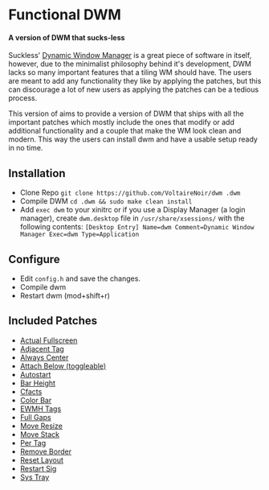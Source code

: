 # Functional DWM
#### A version of DWM that sucks-less

Suckless' [Dynamic Window Manager](https://dwm.suckless.org/) is a great piece of software in itself, however, due to the minimalist philosophy behind it's development, DWM lacks so many important features that a tiling WM should have. The users are meant to add any functionality they like by applying the patches, but this can discourage a lot of new users as applying the patches can be a tedious process.

This version of aims to provide a version of DWM that ships with all the important patches which mostly include the ones that modify or add additional functionality and a couple that make the WM look clean and modern. This way the users can install dwm and have a usable setup ready in no time.

## Installation
- Clone Repo
`git clone https://github.com/VoltaireNoir/dwm .dwm`
- Compile DWM
`cd .dwm && sudo make clean install`
- Add `exec dwm` to your xinitrc or if you use a Display Manager (a login manager), create `dwm.desktop` file in `/usr/share/xsessions/` with the following contents: ```[Desktop Entry]
Name=dwm
Comment=Dynamic Window Manager
Exec=dwm
Type=Application```

## Configure
- Edit `config.h` and save the changes.
- Compile dwm
- Restart dwm (mod+shift+r)

## Included Patches
- [Actual Fullscreen](https://dwm.suckless.org/patches/actualfullscreen/)
- [Adjacent Tag](https://dwm.suckless.org/patches/adjacenttag/)
- [Always Center](https://dwm.suckless.org/patches/alwayscenter/)
- [Attach Below (toggleable)](https://dwm.suckless.org/patches/attachbelow/)
- [Autostart](https://dwm.suckless.org/patches/autostart/)
- [Bar Height](https://dwm.suckless.org/patches/bar_height/)
- [Cfacts](https://dwm.suckless.org/patches/cfacts/)
- [Color Bar](https://dwm.suckless.org/patches/colorbar/)
- [EWMH Tags](https://dwm.suckless.org/patches/ewmhtags/)
- [Full Gaps](https://dwm.suckless.org/patches/fullgaps/)
- [Move Resize](https://dwm.suckless.org/patches/moveresize/)
- [Move Stack](https://dwm.suckless.org/patches/movestack/)
- [Per Tag](https://dwm.suckless.org/patches/pertag/)
- [Remove Border](https://dwm.suckless.org/patches/removeborder/)
- [Reset Layout](https://dwm.suckless.org/patches/resetlayout/)
- [Restart Sig](https://dwm.suckless.org/patches/restartsig/)
- [Sys Tray](https://dwm.suckless.org/patches/systray/)
